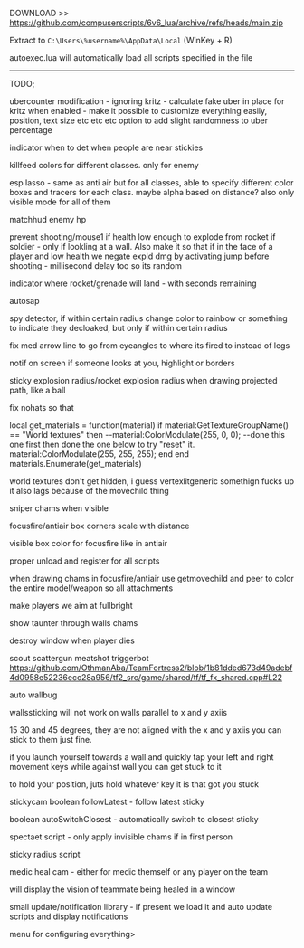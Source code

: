 DOWNLOAD >> https://github.com/compuserscripts/6v6_lua/archive/refs/heads/main.zip

Extract to `C:\Users\%username%\AppData\Local` (WinKey + R)

autoexec.lua will automatically load all scripts specified in the file


-------------------------------



TODO;

ubercounter modification - ignoring kritz - calculate fake uber in place for kritz when enabled - make it possible to customize everything easily, position, text size etc etc etc
option to add slight randomness to uber percentage

indicator when to det when people are near stickies

killfeed colors for different classes. only for enemy

esp lasso - same as anti air but for all classes, able to specify different color boxes and tracers for each class. maybe alpha based on distance? also only visible mode for all of them

matchhud enemy hp

prevent shooting/mouse1 if health low enough to explode from rocket if soldier - only if lookling at a wall. Also make it so that if in the face of a player and low health we negate expld dmg by activating jump before shooting - millisecond delay too so its random

indicator where rocket/grenade will land - with seconds remaining

autosap

spy detector, if within certain radius change color to rainbow or something to indicate they decloaked, but only if within certain radius

fix med arrow line to go from eyeangles to where its fired to instead of legs

notif on screen if someone looks at you, highlight or borders

sticky explosion radius/rocket explosion radius when drawing projected path, like a ball

fix nohats so that

local get_materials = function(material)
    if material:GetTextureGroupName() == "World textures" then
        --material:ColorModulate(255, 0, 0); --done this one first then done the one below to try "reset" it.
        material:ColorModulate(255, 255, 255);
    end
end
materials.Enumerate(get_materials)

world textures don't get hidden, i guess vertexlitgeneric somethign fucks up
it also lags because of the movechild thing

sniper chams when visible

focusfire/antiair box corners scale with distance

visible box color for focusfire like in antiair

proper unload and register for all scripts

when drawing chams in focusfire/antiair use getmovechild and peer to color the entire model/weapon so all attachments

make players we aim at fullbright


show taunter through walls chams

destroy window when player dies

scout scattergun meatshot triggerbot https://github.com/OthmanAba/TeamFortress2/blob/1b81dded673d49adebf4d0958e52236ecc28a956/tf2_src/game/shared/tf/tf_fx_shared.cpp#L22

auto wallbug

wallssticking will not work on walls parallel to x and y axiis

15 30 and 45 degrees, they are not aligned with the x and y axiis you can stick to them just fine.

if you launch yourself towards a wall and quickly tap your left and right movement keys while against wall you can get stuck to it

to hold your position, juts hold whatever key it is that got you stuck


stickycam boolean followLatest - follow latest sticky

boolean autoSwitchClosest - automatically switch to closest sticky

spectaet script - only apply invisible chams if in first person

sticky radius script



medic heal cam - either for medic themself or any player on the team

will display the vision of teammate being healed in a window

small update/notification library - if present we load it and auto update scripts and display notifications

menu for configuring everything>
